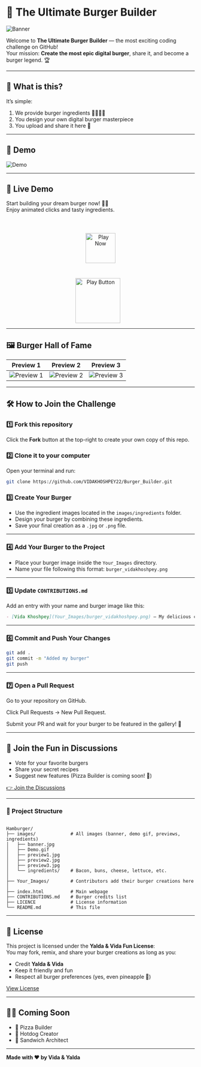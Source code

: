 <!-- hey -->
# 🍔 The Ultimate Burger Builder

![Banner](images/banner.jpg)

Welcome to **The Ultimate Burger Builder** — the most exciting coding challenge on GitHub!  
Your mission: **Create the most epic digital burger**, share it, and become a burger legend. 🏆

---

## 🎯 What is this?

It’s simple:

1. We provide burger ingredients 🥬🍅🧀🍔  
2. You design your own digital burger masterpiece  
3. You upload and share it here 🚀

---

## 🎥 Demo

![Demo](images/Demo.gif)

---

## 🚀 **Live Demo**

Start building your dream burger now! 🍔✨  
Enjoy animated clicks and tasty ingredients.

<div align="center">
  <a href="https://vidakhoshpey22.github.io/Burger_Builder/">
    <img src="https://img.shields.io/badge/PLAY_NOW-FF6B6B?style=for-the-badge&logo=game-controller&logoColor=white&labelColor=FF6B6B&fontSize=20px&color=white" alt="Play Now" style="height: 80px; margin: 40px 0;"/>
  </a>
</div>

<div align="center">
  <a href="https://vidakhoshpey22.github.io/Burger_Builder/">
    <img src="images/play_button.png" alt="Play Button" width="120" style="vertical-align: middle; margin-right: 15px;"/>
  </a>
</div>

---

## 🖼 Burger Hall of Fame

| Preview 1 | Preview 2 | Preview 3 |
|-----------|-----------|-----------|
| ![Preview 1](images/preview1.jpg) | ![Preview 2](images/preview2.jpg) | ![Preview 3](images/preview3.jpg) |

---

## 🛠 How to Join the Challenge

### 1️⃣ Fork this repository  
Click the **Fork** button at the top-right to create your own copy of this repo.

### 2️⃣ Clone it to your computer  
Open your terminal and run:

```bash
git clone https://github.com/VIDAKHOSHPEY22/Burger_Builder.git
```


### 3️⃣ Create Your Burger

- Use the ingredient images located in the `images/ingredients` folder.  
- Design your burger by combining these ingredients.  
- Save your final creation as a `.jpg` or `.png` file.

---

### 4️⃣ Add Your Burger to the Project

- Place your burger image inside the `Your_Images` directory.  
- Name your file following this format: `burger_vidakhoshpey.png`

---

### 5️⃣ Update `CONTRIBUTIONS.md`

Add an entry with your name and burger image like this:

```markdown
- [Vida Khoshpey](Your_Images/burger_vidakhoshpey.png) — My delicious cheesy burger 🧀
```

---

### 6️⃣ Commit and Push Your Changes

```bash
git add .
git commit -m "Added my burger"
git push
```


---

### 7️⃣ Open a Pull Request

Go to your repository on GitHub.

Click Pull Requests → New Pull Request.

Submit your PR and wait for your burger to be featured in the gallery! 🎉



---

## 💬 Join the Fun in Discussions

- Vote for your favorite burgers  
- Share your secret recipes  
- Suggest new features (Pizza Builder is coming soon! 🍕)

[👉 Join the Discussions](../../discussions)


---

### 📂 Project Structure
``` text 

Hamburger/
├── images/             # All images (banner, demo gif, previews, ingredients)
│   ├── banner.jpg
│   ├── Demo.gif
│   ├── preview1.jpg
│   ├── preview2.jpg
│   ├── preview3.jpg
│   └── ingredients/    # Bacon, buns, cheese, lettuce, etc.
│
├── Your_Images/        # Contributors add their burger creations here
│
├── index.html          # Main webpage
├── CONTRIBUTIONS.md    # Burger credits list
├── LICENCE             # License information
└── README.md           # This file
```
---

## 📜 License

This project is licensed under the **Yalda & Vida Fun License**:  
You may fork, remix, and share your burger creations as long as you:

- Credit **Yalda & Vida**  
- Keep it friendly and fun  
- Respect all burger preferences (yes, even pineapple 🍍)

[View License](LICENCE)

---

## 👩‍🍳 Coming Soon

- 🍕 Pizza Builder  
- 🌭 Hotdog Creator  
- 🥪 Sandwich Architect

---

**Made with ❤️ by Vida & Yalda**
